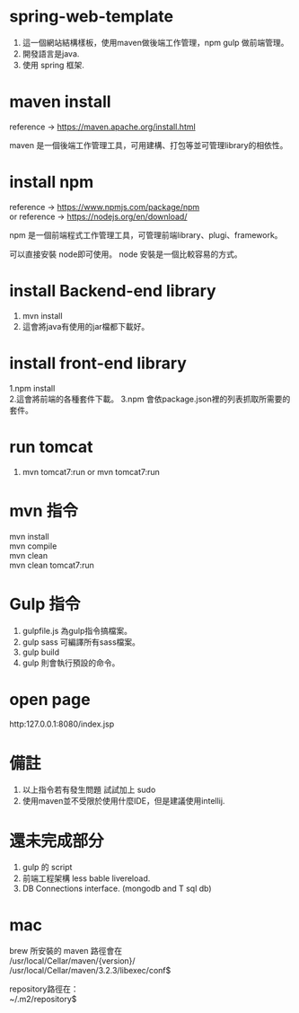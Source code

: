# spring-web-template
1. 這一個網站結構樣板，使用maven做後端工作管理，npm gulp 做前端管理。 
2. 開發語言是java.
3. 使用 spring 框架.

# maven install
reference -> https://maven.apache.org/install.html   

maven 是一個後端工作管理工具，可用建構、打包等並可管理library的相依性。   

# install npm
reference -> https://www.npmjs.com/package/npm   
  or
reference -> https://nodejs.org/en/download/   

npm 是一個前端程式工作管理工具，可管理前端library、plugi、framework。   

可以直接安裝 node即可使用。
node 安裝是一個比較容易的方式。


# install Backend-end library
1. mvn install
2. 這會將java有使用的jar檔都下載好。


# install front-end library
1.npm install   
2.這會將前端的各種套件下載。
3.npm 會依package.json裡的列表抓取所需要的套件。

# run tomcat
1. mvn tomcat7:run or mvn tomcat7:run

# mvn 指令
mvn install   
mvn compile   
mvn clean   
mvn clean tomcat7:run

# Gulp 指令
1. gulpfile.js 為gulp指令搞檔案。
2. gulp sass 可編譯所有sass檔案。
3. gulp build 
3. gulp 則會執行預設的命令。

# open page
http:127.0.0.1:8080/index.jsp

# 備註
1. 以上指令若有發生問題 試試加上 sudo
2. 使用maven並不受限於使用什麼IDE，但是建議使用intellij.

# 還未完成部分
1. gulp 的 script 
2. 前端工程架構 less bable livereload.
3. DB Connections interface.  (mongodb and T sql db)


# mac 
brew 所安裝的 maven 路徑會在   
/usr/local/Cellar/maven/{version}/   
/usr/local/Cellar/maven/3.2.3/libexec/conf$   

repository路徑在：   
~/.m2/repository$ 

